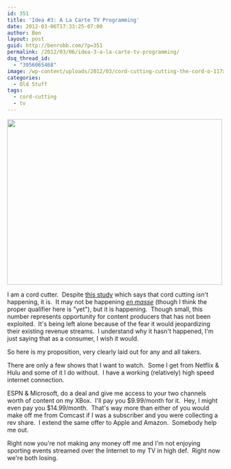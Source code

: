 ```yaml
---
id: 351
title: 'Idea #3: A La Carte TV Programming'
date: 2012-03-06T17:33:25-07:00
author: Ben
layout: post
guid: http://benrobb.com/?p=351
permalink: /2012/03/06/idea-3-a-la-carte-tv-programming/
dsq_thread_id:
  - "3956065468"
image: /wp-content/uploads/2012/03/cord-cutting-cutting-the-cord-o-117x90.jpg
categories:
  - Old Stuff
tags:
  - cord-cutting
  - tv
---
```

<a href="https://benrobb.com/wp-content/uploads/2012/03/cord-cutting-cutting-the-cord-o.jpg"><img class="aligncenter size-full wp-image-352" title="cord-cutting-cutting-the-cord-o" src="https://benrobb.com/wp-content/uploads/2012/03/cord-cutting-cutting-the-cord-o.jpg" alt="" width="500" height="384" /></a>

I am a cord cutter.  Despite <a href="http://www.businessinsider.com/chart-of-the-day-cord-cutting-isnt-happening-the-pay-tv-business-is-growing-2012-3">this study</a> which says that cord cutting isn't happening, it is.  It may not be happening <a href="http://en.wiktionary.org/wiki/en_masse"><em>en masse</em></a> (though I think the proper qualifier here is "yet"), but it is happening.  Though small, this number represents opportunity for content producers that has not been exploited.  It's being left alone because of the fear it would jeopardizing their existing revenue streams.  I understand why it hasn't happened, I'm just saying that as a consumer, I wish it would.

So here is my proposition, very clearly laid out for any and all takers.

There are only a few shows that I want to watch.  Some I get from Netflix &amp; Hulu and some of it I do without.  I have a working (relatively) high speed internet connection.

ESPN &amp; Microsoft, do a deal and give me access to your two channels worth of content on my XBox.  I'll pay you $9.99/month for it.  Hey, I might even pay you $14.99/month.  That's way more than either of you would make off me from Comcast if I was a subscriber and you were collecting a rev share.  I extend the same offer to Apple and Amazon.  Somebody help me out.

Right now you're not making any money off me and I'm not enjoying sporting events streamed over the Internet to my TV in high def.  Right now we're both losing.

&nbsp;